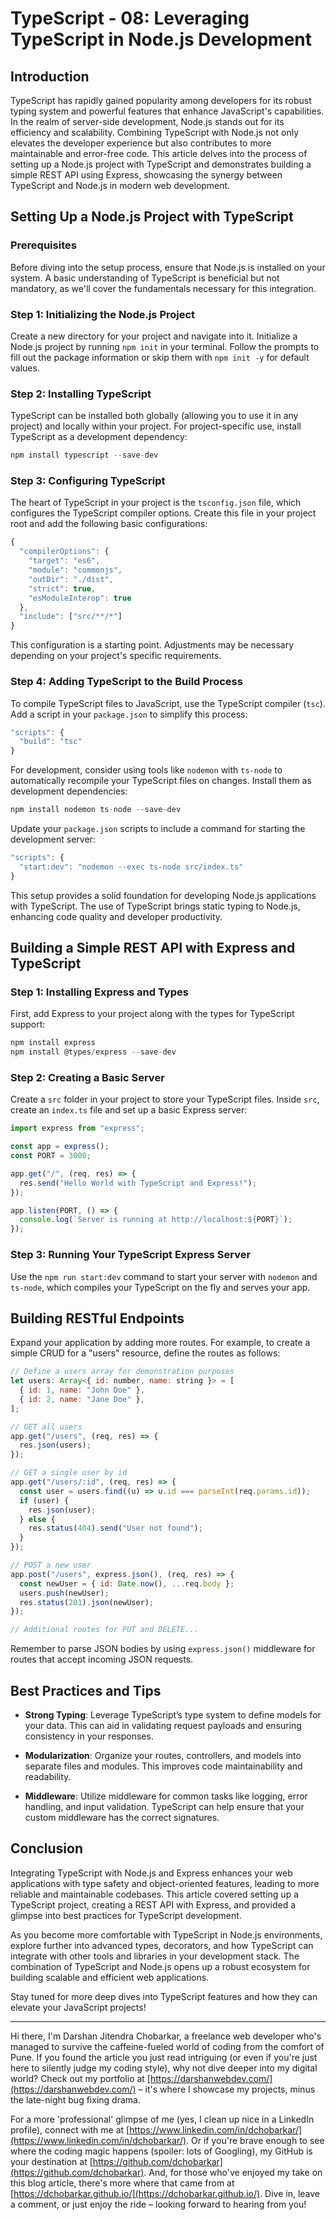 # TypeScript - 08: Leveraging TypeScript in Node.js Development

## Introduction

TypeScript has rapidly gained popularity among developers for its robust typing system and powerful features that enhance JavaScript's capabilities. In the realm of server-side development, Node.js stands out for its efficiency and scalability. Combining TypeScript with Node.js not only elevates the developer experience but also contributes to more maintainable and error-free code. This article delves into the process of setting up a Node.js project with TypeScript and demonstrates building a simple REST API using Express, showcasing the synergy between TypeScript and Node.js in modern web development.

## Setting Up a Node.js Project with TypeScript

### Prerequisites

Before diving into the setup process, ensure that Node.js is installed on your system. A basic understanding of TypeScript is beneficial but not mandatory, as we'll cover the fundamentals necessary for this integration.

### Step 1: Initializing the Node.js Project

Create a new directory for your project and navigate into it. Initialize a Node.js project by running `npm init` in your terminal. Follow the prompts to fill out the package information or skip them with `npm init -y` for default values.

### Step 2: Installing TypeScript

TypeScript can be installed both globally (allowing you to use it in any project) and locally within your project. For project-specific use, install TypeScript as a development dependency:

```jsx
npm install typescript --save-dev
```

### Step 3: Configuring TypeScript

The heart of TypeScript in your project is the `tsconfig.json` file, which configures the TypeScript compiler options. Create this file in your project root and add the following basic configurations:

```jsx
{
  "compilerOptions": {
    "target": "es6",
    "module": "commonjs",
    "outDir": "./dist",
    "strict": true,
    "esModuleInterop": true
  },
  "include": ["src/**/*"]
}
```

This configuration is a starting point. Adjustments may be necessary depending on your project's specific requirements.

### Step 4: Adding TypeScript to the Build Process

To compile TypeScript files to JavaScript, use the TypeScript compiler (`tsc`). Add a script in your `package.json` to simplify this process:

```jsx
"scripts": {
  "build": "tsc"
}
```

For development, consider using tools like `nodemon` with `ts-node` to automatically recompile your TypeScript files on changes. Install them as development dependencies:

```jsx
npm install nodemon ts-node --save-dev
```

Update your `package.json` scripts to include a command for starting the development server:

```jsx
"scripts": {
  "start:dev": "nodemon --exec ts-node src/index.ts"
}
```

This setup provides a solid foundation for developing Node.js applications with TypeScript. The use of TypeScript brings static typing to Node.js, enhancing code quality and developer productivity.

## Building a Simple REST API with Express and TypeScript

### Step 1: Installing Express and Types

First, add Express to your project along with the types for TypeScript support:

```jsx
npm install express
npm install @types/express --save-dev
```

### Step 2: Creating a Basic Server

Create a `src` folder in your project to store your TypeScript files. Inside `src`, create an `index.ts` file and set up a basic Express server:

```jsx
import express from "express";

const app = express();
const PORT = 3000;

app.get("/", (req, res) => {
  res.send("Hello World with TypeScript and Express!");
});

app.listen(PORT, () => {
  console.log(`Server is running at http://localhost:${PORT}`);
});
```

### Step 3: Running Your TypeScript Express Server

Use the `npm run start:dev` command to start your server with `nodemon` and `ts-node`, which compiles your TypeScript on the fly and serves your app.

## Building RESTful Endpoints

Expand your application by adding more routes. For example, to create a simple CRUD for a "users" resource, define the routes as follows:

```jsx
// Define a users array for demonstration purposes
let users: Array<{ id: number, name: string }> = [
  { id: 1, name: "John Doe" },
  { id: 2, name: "Jane Doe" },
];

// GET all users
app.get("/users", (req, res) => {
  res.json(users);
});

// GET a single user by id
app.get("/users/:id", (req, res) => {
  const user = users.find((u) => u.id === parseInt(req.params.id));
  if (user) {
    res.json(user);
  } else {
    res.status(404).send("User not found");
  }
});

// POST a new user
app.post("/users", express.json(), (req, res) => {
  const newUser = { id: Date.now(), ...req.body };
  users.push(newUser);
  res.status(201).json(newUser);
});

// Additional routes for PUT and DELETE...
```

Remember to parse JSON bodies by using `express.json()` middleware for routes that accept incoming JSON requests.

## Best Practices and Tips

- **Strong Typing**: Leverage TypeScript’s type system to define models for your data. This can aid in validating request payloads and ensuring consistency in your responses.

- **Modularization**: Organize your routes, controllers, and models into separate files and modules. This improves code maintainability and readability.

- **Middleware**: Utilize middleware for common tasks like logging, error handling, and input validation. TypeScript can help ensure that your custom middleware has the correct signatures.

## Conclusion

Integrating TypeScript with Node.js and Express enhances your web applications with type safety and object-oriented features, leading to more reliable and maintainable codebases. This article covered setting up a TypeScript project, creating a REST API with Express, and provided a glimpse into best practices for TypeScript development.

As you become more comfortable with TypeScript in Node.js environments, explore further into advanced types, decorators, and how TypeScript can integrate with other tools and libraries in your development stack. The combination of TypeScript and Node.js opens up a robust ecosystem for building scalable and efficient web applications.

Stay tuned for more deep dives into TypeScript features and how they can elevate your JavaScript projects!

---

Hi there, I'm Darshan Jitendra Chobarkar, a freelance web developer who's managed to survive the caffeine-fueled world of coding from the comfort of Pune. If you found the article you just read intriguing (or even if you're just here to silently judge my coding style), why not dive deeper into my digital world? Check out my portfolio at [https://darshanwebdev.com/](https://darshanwebdev.com/) – it's where I showcase my projects, minus the late-night bug fixing drama.

For a more 'professional' glimpse of me (yes, I clean up nice in a LinkedIn profile), connect with me at [https://www.linkedin.com/in/dchobarkar/](https://www.linkedin.com/in/dchobarkar/). Or if you're brave enough to see where the coding magic happens (spoiler: lots of Googling), my GitHub is your destination at [https://github.com/dchobarkar](https://github.com/dchobarkar). And, for those who've enjoyed my take on this blog article, there's more where that came from at [https://dchobarkar.github.io/](https://dchobarkar.github.io/). Dive in, leave a comment, or just enjoy the ride – looking forward to hearing from you!
